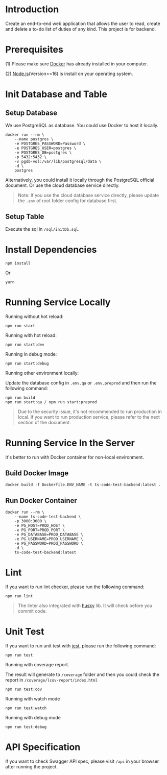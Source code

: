 # Introduction
Create an end-to-end web application that allows the user to read, create and delete a to-do list of duties of any kind. This project is for backend.

# Prerequisites
(1) Please make sure [Docker]([https://www.docker.com/]) has already installed in your computer. 

(2) [Node.js](https://nodejs.org/en)(Version>=16) is install on your operating system.

# Init Database and Table
## Setup Database
We use PostgreSQL as database. You could use Docker to host it locally.

```
docker run --rm \
    --name postgres \
    -e POSTGRES_PASSWORD=Password \
    -e POSTGRES_USER=postgres \
    -e POSTGRES_DB=postgres \
    -p 5432:5432 \
    -v pgdb-vol:/var/lib/postgresql/data \
    -d \
    postgres
```

Alternatively, you could install it locally through the PostgreSQL official document. Or use the cloud database service directly.

>Note: If you use the cloud database service directly, please update the ``.env`` of root folder config for database first.

## Setup Table
Execute the sql in ``/sql/initDb.sql``.

# Install Dependencies
```
npm install
```
Or
```
yarn
```

# Running Service Locally
Running without hot reload:
```
npm run start
```

Running with hot reload:
```
npm run start:dev
```

Running in debug mode:
```
npm run start:debug
```

Running other environment locally:

Update the database config in ``.env.qa`` or ``.env.preprod`` and then run the following command:
```
npm run build
npm run start:qa / npm run start:preprod
```
> Due to the security issue, it's not recommended to run production in local. If you want to run production service, please refer to the next section of the document.

# Running Service In the Server
It's better to run with Docker container for non-local environment.

## Build Docker Image
```
docker build -f Dockerfile.ENV_NAME -t ts-code-test-backend:latest .
```

## Run Docker Container
``` 
docker run --rm \
    --name ts-code-test-backend \
    -p 3000:3000 \
    -e PG_HOST=PROD_HOST \
    -e PG_PORT=PROD_PORT \
    -e PG_DATABASE=PROD_DATABASE \
    -e PG_USERNAME=PROD_USERNAME \
    -e PG_PASSWORD=PROd_PASSWORD \
    -d \
    ts-code-test-backend:latest
```

# Lint
If you want to run lint checker, please run the following command:

```
npm run lint
```

> The linter also integrated with [husky](https://www.npmjs.com/package/husky) lib. It will check before you commit code.

# Unit Test
If you want to run unit test with [jest](https://jestjs.io/), please run the following command:

```
npm run test
```

Running with coverage report. 

The result will generate to ``/coverage`` folder and then you could check the report in ``/coverage/lcov-report/index.html``
```
npm run test:cov
```

Running with watch mode
```
npm run test:watch
```

Running with debug mode
```
npm run test:debug
```

# API Specification
If you want to check Swagger API spec, please visit ``/api`` in your browser after running the project.
